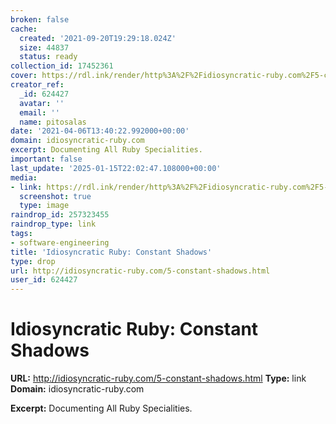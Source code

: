 ```yaml
---
broken: false
cache:
  created: '2021-09-20T19:29:18.024Z'
  size: 44837
  status: ready
collection_id: 17452361
cover: https://rdl.ink/render/http%3A%2F%2Fidiosyncratic-ruby.com%2F5-constant-shadows.html
creator_ref:
  _id: 624427
  avatar: ''
  email: ''
  name: pitosalas
date: '2021-04-06T13:40:22.992000+00:00'
domain: idiosyncratic-ruby.com
excerpt: Documenting All Ruby Specialities.
important: false
last_update: '2025-01-15T22:02:47.108000+00:00'
media:
- link: https://rdl.ink/render/http%3A%2F%2Fidiosyncratic-ruby.com%2F5-constant-shadows.html
  screenshot: true
  type: image
raindrop_id: 257323455
raindrop_type: link
tags:
- software-engineering
title: 'Idiosyncratic Ruby: Constant Shadows'
type: drop
url: http://idiosyncratic-ruby.com/5-constant-shadows.html
user_id: 624427
---
```


# Idiosyncratic Ruby: Constant Shadows

**URL:** http://idiosyncratic-ruby.com/5-constant-shadows.html
**Type:** link
**Domain:** idiosyncratic-ruby.com

**Excerpt:** Documenting All Ruby Specialities.
